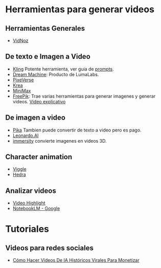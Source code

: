 # Herramientas para generar videos

## Herramientas Generales
* [VidNoz](https://es.vidnoz.com/)

## De texto e Imagen a Video
* [Kling](https://klingai.com/) Potente herramienta, ver guia de [prompts](https://filmart.ai/kling-ai-prompts-and-mastering-ai-video/).
* [Dream Machine](https://lumalabs.ai/dream-machine): Producto de LumaLabs.
* [PixeVerse](https://pixverse.ai/)
* [Krea](https://www.krea.ai/)
* [MiniMax](https://minimax-ai.org/)
* [FreePik](https://www.freepik.com/): Trae varias herramientas para generar imagenes y generar videos. [Video explicativo](https://www.youtube.com/watch?v=7BSRj5nJcZ0)
  
## De imagen a video
* [Pika](https://pika.art/home) Tambien puede convertir de texto a video pero es pago.
* [Leonardo.AI](https://leonardo.ai/)
* [immersity](https://www.immersity.ai/) convierte imagenes en videos 3D.

## Character animation
* [Viggle](https://viggle.ai/)
* [Hedra](https://www.hedra.com/)
  
## Analizar videos
* [Video Highlight](https://videohighlight.com/)
* [NotebookLM - Google](https://notebooklm.google/)

# Tutoriales

## Videos para redes sociales
* [Cómo Hacer Vídeos De IA Históricos Virales Para Monetizar](https://www.youtube.com/watch?v=tkT3c8L7KY8)
